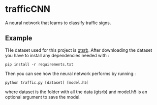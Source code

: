 # trafficCNN
A neural network that learns to classify traffic signs.

## Example
THe dataset used for this project is [gtsrb](https://paperswithcode.com/dataset/gtsrb). After downloading the dataset you have to install any dependencies needed with :

```
pip install -r requirements.txt
```

Then you can see how the neural network performs by running :

```
python traffic.py [dataset] [model.h5]
```
where dataset is the folder with all the data (gtsrb) and model.h5 is an optional argument to save the model.

